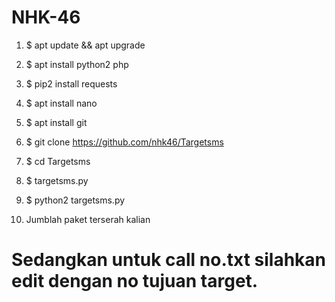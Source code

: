 # NHK-46

 1. $ apt update && apt upgrade

 2. $ apt install python2 php

 3. $ pip2 install requests

 4. $ apt install nano

 5. $ apt install git

 6. $ git clone https://github.com/nhk46/Targetsms

 7. $ cd Targetsms

 8. $ targetsms.py 

 9. $ python2 targetsms.py

 13. Jumblah paket terserah kalian
 
 # Sedangkan untuk call no.txt silahkan edit dengan no tujuan target.
